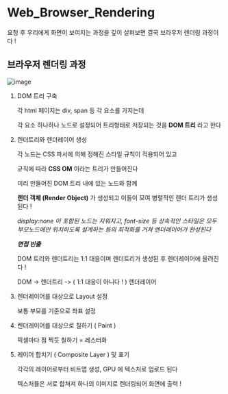 # Web_Browser_Rendering

요청 후 우리에게 화면이 보여지는 과정을 깊이 살펴보면 결국 브라우저 렌더링 과정이다 !

## 브라우저 렌더링 과정

![image](https://images.velog.io/images/leedocs/post/28474fa2-8d08-4fbf-9f32-782d76e559ac/renderignEngine.png)

1. DOM 트리 구축

   각 html 페이지는 div, span 등 각 요소를 가지는데

   각 요소 하나하나 노드로 설정되어 트리형태로 저장되는 것을 **DOM 트리** 라고 한다

2. 렌더트리와 렌더레이어 생성

   각 노드는 CSS 파서에 의해 정해진 스타일 규칙이 적용되어 있고

   규칙에 따라 **CSS OM** 이라는 트리가 만들어진다

   미리 만들어진 DOM 트리 내에 있는 노드와 함께

   **랜더 객체 (Render Object)** 가 생성되고 이들이 모여 병렬적인 렌더 트리가 생성된다 !

   _display:none 이 포함된 노드는 지워지고, font-size 등 상속적인 스타일은 모두 부모노드에만 위치하도록 설계하는 등의 최적화를 거쳐 렌더레이어가 완성된다_

   **_면접 빈출_**

   DOM 트리와 렌더트리는 1:1 대응이며 렌더트리가 생성된 후 렌더레이어에 올려진다 !

   DOM -> 렌더트리 -> ( 1:1 대응이 아니다 ! ) 렌더레이어

3. 렌더레이어를 대상으로 Layout 설정

   보통 부모를 기준으로 좌표 설정

4. 렌더레이어를 대상으로 칠하기 ( Paint )

   픽셀마다 점 찍듯 칠하기 = 레스터화

5. 레이어 합치기 ( Composite Layer ) 및 표기

   각각의 레이어로부터 비트맵 생성, GPU 에 텍스처로 업로드 된다

   텍스처들은 서로 합쳐져 하나의 이미지로 렌더링되어 화면에 출력 !
